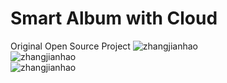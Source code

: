 # Smart Album with Cloud

Original Open Source Project
![zhangjianhao](https://github.com/zhangjianhao/Album/blob/master/screenshot/1.png)<br/>
![zhangjianhao](https://github.com/zhangjianhao/Album/blob/master/screenshot/2.png)<br/>
![zhangjianhao](https://github.com/zhangjianhao/Album/blob/master/screenshot/3.png)<br/>
